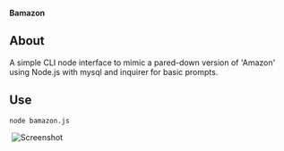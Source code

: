 **Bamazon**

## About

A simple CLI node interface to mimic a pared-down version of 'Amazon' using Node.js with mysql and inquirer for basic prompts.

## Use

```
node bamazon.js
```

 ![Screenshot](/BamazonScreenShot.gif)



